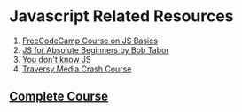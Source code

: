 # Javascript Related Resources

1. [FreeCodeCamp Course on JS Basics](https://medium.freecodecamp.com/my-giant-javascript-basics-course-is-now-live-on-youtube-and-its-100-free-9020a21bbc27)
2. [JS for Absolute Beginners by Bob Tabor](https://www.youtube.com/watch?v=YMvzfQSI6pQ)
3. [You don't know JS](https://github.com/getify/You-Dont-Know-JS)
4. [Traversy Media Crash Course](https://youtu.be/hdI2bqOjy3c)
<!-- ## For People with Intermediate Level Expertise

1. [MDN Docs](https://developer.mozilla.org/bm/docs/Web/JavaScript)
1. [Server Side Rendering Playlist](https://www.youtube.com/watch?v=nbTn1czE2L8&index=1&list=PLl-K7zZEsYLkbvTj8AUUCfBO7DoEHJ-ME)

## For Experts

1. [Zero to Mastery](https://zero-to-mastery.github.io/resources/JavaScript.html)
2. [Modern JavaScript](https://javascript.info/) -->

## [Complete Course](https://youtube.com/playlist?list=PLRAV69dS1uWSxUIk5o3vQY2-_VKsOpXLD)

